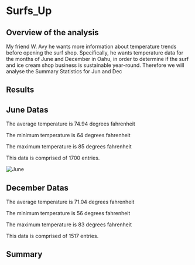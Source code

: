 # Surfs_Up
## Overview of the analysis

My friend W. Avy he wants more information about temperature trends before opening the surf shop. Specifically, he wants temperature data for the months of June and December in Oahu, in order to determine if the surf and ice cream shop business is sustainable year-round. Therefore we will analyse the Summary Statistics for Jun and Dec

## Results
## June Datas

The average temperature is 74.94 degrees fahrenheit

The minimum temperature is 64 degrees fahrenheit

The maximum temperature is 85 degrees fahrenheit

This data is comprised of 1700 entries.

![June](https://user-images.githubusercontent.com/71739110/99909546-3cf9ab80-2d24-11eb-9331-fcec4e1be7c3.png)


## December Datas

The average temperature is 71.04 degrees fahrenheit

The minimum temperature is 56 degrees fahrenheit

The maximum temperature is 83 degrees fahrenheit

This data is comprised of 1517 entries.



## Summary

